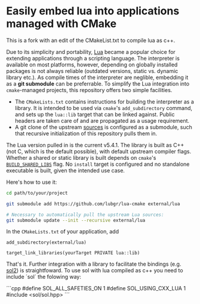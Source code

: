 # Easily embed lua into applications managed with CMake

This is a fork with an edit of the CMakeList.txt to compile lua as c++.

Due to its simplicity and portability, [Lua](https://www.lua.org) became a popular choice for
extending applications through a scripting language. The interpreter is available on most platforms,
however, depending on globally installed packages is not always reliable (outdated versions, static
vs. dynamic library etc.). As compile times of the interpreter are neglible, embedding it as a **git
submodule** can be preferrable. To simplify the Lua integration into `cmake`-managed projects, this
repository offers two simple facilities.

- The `CMakeLists.txt` contains instructions for building the interpreter as a library. It is
  intended to be used via `cmake`'s `add_subdirectory` command, and sets up the `lua::lib` target
  that can be linked against. Public headers are taken care of and are propagated as a usage
  requirement.
- A git clone of the upstream [sources](https://github.com/lua/lua) is configured as a submodule,
  such that recursive initialization of this repository pulls them in.

The Lua version pulled in is the current v5.4.1. The library is built as C++ (not C, which is the default
possible), with default upstream compiler flags. Whether a shared or static library is built depends
on `cmake`'s
[`BUILD_SHARED_LIBS`](https://cmake.org/cmake/help/latest/variable/BUILD_SHARED_LIBS.html) flag. No
`install` target is configured and no standalone executable is built, given the intended use case.

Here's how to use it:
```bash
cd path/to/your/project

git submodule add https://github.com/lubgr/lua-cmake external/lua

# Necessary to automatically pull the upstream Lua sources:
git submodule update --init --recursive external/lua
```
In the `CMakeLists.txt` of your application, add
```
add_subdirectory(external/lua)

target_link_libraries(yourTarget PRIVATE lua::lib)
```
That's it. Further integration with a library to facilitate the bindings (e.g.
[sol2](https://github.com/ThePhD/sol2)) is straightfoward. To use sol with lua compiled as c++ you need to include ´sol´ the folowing way:

´´´cpp
#define SOL_ALL_SAFETIES_ON 1
#define SOL_USING_CXX_LUA 1
#include <sol/sol.hpp>
´´´
